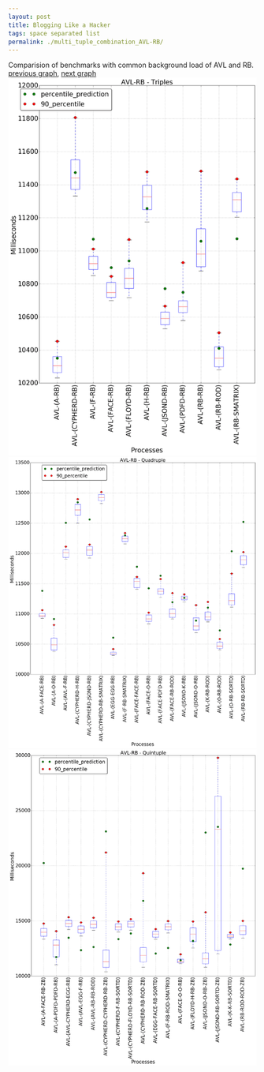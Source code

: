 ```yaml
---
layout: post
title: Blogging Like a Hacker
tags: space separated list
permalink: ./multi_tuple_combination_AVL-RB/
---
```


Comparision of benchmarks with common background load of AVL and RB.
[previous graph](./multi_tuple_combination_AVL-PDFD/), [next graph](./multi_tuple_combination_AVL-ROD/)
<img src="./images/triple/AVL/AVL-RB_box.png" alt="graph figure"><img src="./images/quadruple/AVL/AVL-RB_box.png" alt="graph figure"><img src="./images/quintuple/AVL/AVL-RB_box.png" alt="graph figure">
